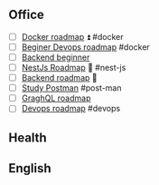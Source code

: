 ## Office 
- [ ] [Docker roadmap](https://roadmap.sh/docker) ⏫ #docker
- [ ] [Beginer Devops roadmap](https://roadmap.sh/devops?r=devops-beginner) #docker
- [ ] [Backend beginner](https://roadmap.sh/backend?r=backend-beginner)
- [ ] [NestJs Roadmap](https://dev.to/tak089/nestjs-roadmap-for-2025-5jj) 🔼  #nest-js
- [ ] [Backend roadmap](https://roadmap.sh/backend) 🔼
- [ ] [Study Postman](https://academy.postman.com/page/self-study-learning) #post-man
- [ ] [GraghQL roadmap](https://roadmap.sh/graphql)
- [ ] [Devops  roadmap](https://roadmap.sh/devops) #devops
## Health

## English


